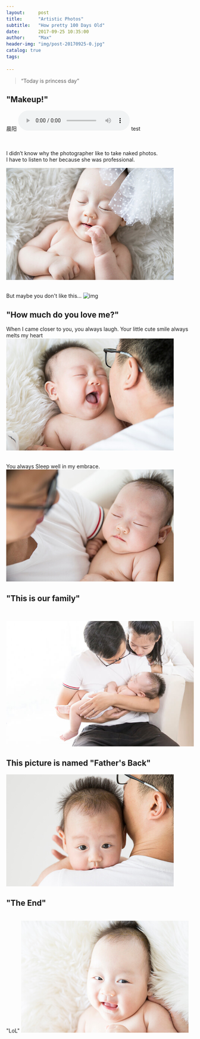 ```yaml
---
layout:     post
title:      "Artistic Photos"
subtitle:   "How pretty 100 Days Old"
date:       2017-09-25 10:35:00
author:     "Max"
header-img: "img/post-20170925-0.jpg"
catalog: true
tags:

---
```


> “Today is princess day”


## "Makeup!"  
晨阳
<audio src="{{ site.url }}{{ site.baseurl }}/img/baba.mp3" preload controls></audio>
test

<br>
<br>I didn’t know why the photographer like to take naked photos. 
<br>I have to listen to her because she was professional. 

![img](/img/post-20170925-1.jpg)

<br>But maybe you don't like this...
![img](/img/post-20170925-2.jpg)


## "How much do you love me?" 

When I came closer to you, you always laugh. Your little cute smile always melts my heart
![img](/img/post-20170925-3.jpg)

<br>You always Sleep well in my embrace.
![img](/img/post-20170925-4.jpg)

## "This is our family" 
<br>

![img](/img/post-20170925-5.jpg)


## This picture is named "Father's Back"


![img](/img/post-20170925-6.jpg)


## "The End" 
<br>"LoL" 
![img](/img/post-20170925-7.jpg)


